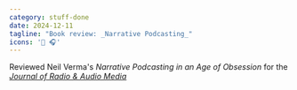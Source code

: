 ```yaml
---
category: stuff-done
date: 2024-12-11
tagline: "Book review: _Narrative Podcasting_"
icons: '📘 🎧️'
---
```


Reviewed Neil Verma's _Narrative Podcasting in an Age of Obsession_ for the [_Journal of Radio & Audio Media_](https://doi.org/10.1080/19376529.2024.2425937)
